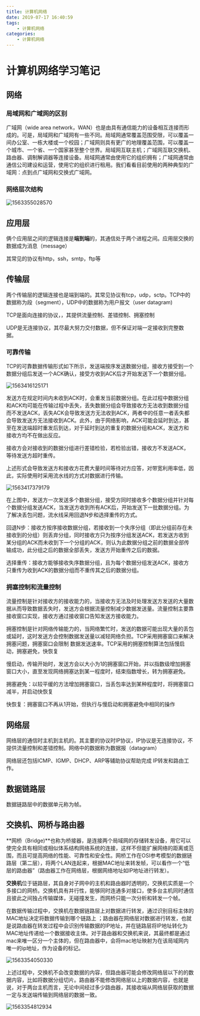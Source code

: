 ```yaml
---
title: 计算机网络
date: 2019-07-17 16:40:59
tags: 
	- 计算机网络
categories:
	- 计算机网络
---
```


# 计算机网络学习笔记

## 网络

### 局域网和广域网的区别

广域网（wide area network，WAN）也是由具有通信能力的设备相互连接而形成的。可是，局域网和广域网有一些不同。局域网通常覆盖范围受限，可以覆盖一间办公室、一栋大楼或一个校园；广域网则具有更广的地理覆盖范围，可以覆盖一个城市、一个省、一个国家甚至整个世界。局域网互联主机；广域网互联交换机、路由器、调制解调器等连接设备。局域网通常由使用它的组织拥有；广域网通常由通信公司建设和运营，使用它的组织进行租用。我们看看目前使用的两种典型的广域网：点到点广域网和交换式广域网。 	

### 网络层次结构

![1563355028570](assets/1563355028570.png)

## 应用层

俩个应用层之间的逻辑连接是**端到端**的，其通信处于两个进程之间。应用层交换的数据成为消息（message）

其常见的协议有http，ssh，smtp，ftp等

## 传输层

两个传输层的逻辑连接也是端到端的。其常见协议有tcp，udp，sctp。TCP中的数据称为段（segment），UDP中的数据称为用户报文（user datagram)

TCP是面向连接的协议，，其提供流量控制、差错控制、拥塞控制

UDP是无连接协议，其尽最大努力交付数据，但不保证对端一定接收到完整数据。	

### 可靠传输

TCP的可靠数据传输形式如下所示，发送端按序发送数据分组，接收方接受到一个数据分组后发送一个ACK确认，接受方收到ACK后才开始发送下一个数据分组。

![1563416125171](计算机网络.assets/1563416125171.png)

发送方在规定时间内未收到ACK时，会重发当前数据分组。在此过程中数据分组和ACK均可能在传输过程中丢失，丢失数据分组会导致接收方无法收到数据分组而不发送ACK，丢失ACK会导致发送方无法收到ACK，两者中的任意一者丢失都会导致发送方无法接收到ACK。此外，由于网络影响，ACK可能会延时到达，甚至在发送端超时重发后到达，对于延时到达的重复的数据分组和ACK，发送方和接收方均不在做出反应。

接收方会对接收到的数据分组进行差错检验，若检验出错，接收方不发送ACK，等待发送方超时重传。

上述形式会导致发送方和接收方花费大量时间等待对方应答，对带宽利用率低，因此，实际使用时采用流水线的方式对数据进行传输。

![1563417379179](计算机网络.assets/1563417379179.png)

在上图中，发送方一次发送多个数据分组，接受方同时接收多个数据分组并针对每个数据分组发送ACK，当发送方收到所有ACK后，开始发送下一批数据分组。为了解决丢包问题，流水线采用回退N步和选择重传的方式。

回退N步：接收方按序接收数据分组，若接收到一个失序分组（即此分组前存在未接收到的分组）则丢弃分组，同时接收方只为按序分组发送ACK，若发送方收到某分组的ACK而未收到下一个分组的ACK，则认为此数据分组之前的数据全部传输成功，此分组之后的数据全部丢失，发送方开始重传之后的数据。

选择重传：接收方能够接收失序数据分组，且为每个数据分组发送ACK，接收方只重传为收到ACK的数据分组而不重传其之后的数据分组。

### 拥塞控制和流量控制

流量控制是针对接收方的接收能力的，当接收方无法及时处理发送方发送的大量数据从而导致数据丢失时，发送方会根据流量控制减少数据发送量。流量控制主要靠接收窗口实现，接收方通过接收窗口告知发送方接收能力。

拥塞控制是针对网络传输能力的，当网络繁忙时，发送的数据可能出现大量的丢包或延时，这时发送方会控制数据发送量以减轻网络负担。TCP采用拥塞窗口来解决拥塞问题，拥塞窗口会限制 数据发送速率。TCP采用的拥塞控制算法包括慢启动，拥塞避免，快恢复

慢启动，传输开始时，发送方会以大小为1的拥塞窗口开始，并以指数级增加拥塞窗口大小，直至发现网络拥塞达到某一程度时，结束指数增长，转为拥塞避免。

拥塞避免：以较平缓的方法增加拥塞窗口，当丢包率达到某种程度时，将拥塞窗口减半，并启动快恢复

快恢复：拥塞窗口不再从1开始，但执行与慢启动和拥塞避免中相同的操作

## 网络层

网络层的通信时主机到主机的。其主要的协议时IP协议，IP协议是无连接协议，不提供流量控制和差错控制。网络中的数据称为数据报（datagram）

网络层还包括ICMP、IGMP、DHCP、ARP等辅助协议帮助完成 IP转发和路由工作。

## 数据链路层

数据链路层中的数据单元称为帧。

## 交换机、网桥与路由器

**网桥（Bridge)**也称为桥接器，是连接两个局域网的存储转发设备，用它可以使完全具有相同或相似体系结构网络系统的连接，这样不但能扩展网络的距离或范围，而且可提高网络的性能、可靠性和安全性。网桥工作在OSI参考模型的数据链路层（第二层），将两个LAN连起来，根据MAC地址来转发帧，可以看作一个“低层的路由器”（路由器工作在网络层，根据网络地址如IP地址进行转发）。

**交换机**位于链路层，其自身对子网中的主机和路由器时透明的，交换机实质是一个多接口的网桥。交换机具有并行性，能够同时连通多对接口，使多台主机同时通信且彼此之间独占传输媒体，无碰撞发生，而网桥只能一次分析和转发一个帧。

在数据传输过程中，交换机在数据链路层上对数据进行转发，通过识别目标主体的MAC地址决定将数据传输到哪个链路上 ；路由器在网络层对数据进行转发，也就是说路由器在转发过程中会识别传输数据的IP地址，并在链路层将IP地址转化为MAC地址传递给一个数据接收主体。对于路由器和交换机来说，其最终都是通过mac来唯一区分一个主体的，但在路由器中，会将mac地址映射为在该局域网内唯一的ip地址，作为设备的标记。

![1563354050330](assets/1563354050330.png)

上述过程中，交换机不会改变数据的内容，但路由器可能会修改网络层以下的的数据内容，比如将数据分组切片。路由器不能修改网络层以上的数据内容，也就是说，对于两台主机而言，无论中间经过多少路由器，其接收端从网络层获取的数据一定与发送端传输到网络层的数据一致。

![1563354812934](assets/1563354812934.png)